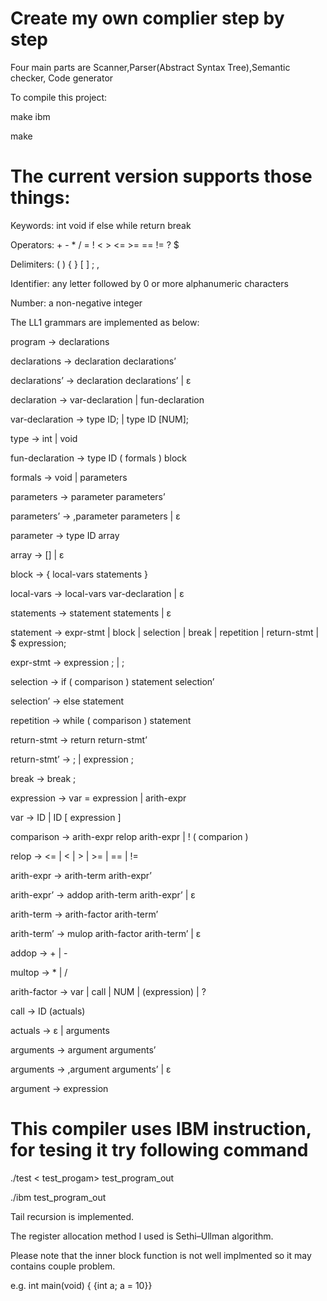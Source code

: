 # Create my own complier step by step
 Four main parts are Scanner,Parser(Abstract Syntax Tree),Semantic checker, Code generator

To compile this project:

   make ibm
   
   make


# The current version supports those things:

Keywords: int  void  if  else  while  return  break

Operators: +  -  *  /  =  !  <  >  <=  >=  ==  !=  ?  $

Delimiters: (  )  {  }  [  ]  ;  ,

Identifier: any letter followed by 0 or more alphanumeric characters

Number: a non-negative integer


The LL1 grammars are implemented as below:

program → declarations

declarations → declaration declarations’

declarations’ → declaration declarations’ | ε

declaration → var-declaration | fun-declaration

var-declaration → type ID; | type ID [NUM];

type → int | void

fun-declaration → type ID ( formals ) block

formals → void | parameters

parameters → parameter parameters’

parameters’ → ,parameter parameters | ε

parameter → type ID array

array → [] | ε

block → { local-vars statements }

local-vars → local-vars var-declaration | ε

statements → statement statements | ε

statement → expr-stmt | block | selection | break | repetition | return-stmt | $ expression;

expr-stmt → expression ; | ;

selection → if ( comparison ) statement selection’

selection’ → else statement

repetition → while ( comparison ) statement

return-stmt → return return-stmt’

return-stmt’ → ; | expression ;

break → break ;

expression → var = expression | arith-expr

var → ID | ID [ expression ]

comparison → arith-expr relop arith-expr | ! ( comparion )

relop → <= | < | > | >= | == | !=

arith-expr → arith-term arith-expr’

arith-expr’ → addop arith-term arith-expr’ | ε

arith-term → arith-factor arith-term’

arith-term’ → mulop arith-factor arith-term’ | ε

addop → + | -

multop → * | /

arith-factor → var | call | NUM | (expression) | ?

call → ID (actuals)

actuals → ε | arguments

arguments → argument arguments’

arguments → ,argument arguments’ | ε

argument → expression

# This compiler uses IBM instruction, for tesing it try following command

./test < test_progam> test_program_out

./ibm test_program_out

Tail recursion is implemented.

The register allocation method I used is Sethi–Ullman algorithm.

Please note that the inner block function is not well implmented so it may contains couple problem.

e.g.  int main(void) { {int a; a = 10}}
